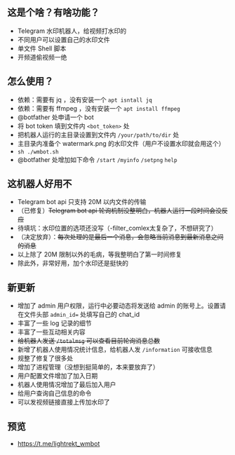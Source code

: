 ## 这是个啥？有啥功能？
- Telegram 水印机器人，给视频打水印的
- 不同用户可以设置自己的水印文件
- 单文件 Shell 脚本
- 开频道偷视频一绝

## 怎么使用？
- 依赖：需要有 jq ，没有安装一个 `apt isntall jq`
- 依赖：需要有 ffmpeg ，没有安装一个 `apt install ffmpeg`
- @botfather 处申请一个 bot
- 将 bot token 填到文件内 `<bot_token>` 处
- 把机器人运行的主目录设置到文件内 `/your/path/to/dir` 处
- 主目录内准备个 watermark.png 的水印文件（用户不设置水印就会用这个）
- `sh ./wmbot.sh`
- @botfather 处增加如下命令
`/start` `/myinfo` `/setpng` `help`

## 这机器人好用不
- Telegram bot api 只支持 20M 以内文件的传输
- （已修复）~~Telegram bot api 轮询机制没整明白，机器人运行一段时间会没反应~~
- 待填坑：水印位置的选项还没写（-filter_comlex太复杂了，不想研究了）
- （决定放弃）：~~每次处理的是最后一个消息，会忽略当前消息到最新消息之间的消息~~
- 以上除了 20M 限制以外的毛病，等我整明白了第一时间修复
- 除此外，非常好用，加个水印还是挺快的

## 新更新
- 增加了 admin 用户权限，运行中必要动态将发送给 admin 的账号上。设置请在文件头部 `admin_id=` 处填写自己的 chat_id
- 丰富了一些 log 记录的细节
- 丰富了一些互动相关内容
- ~~给机器人发送 `/totalmsg` 可以查看目前轮询消息总数~~
- 新增了机器人使用情况统计信息，给机器人发 `/information` 可接收信息
- 规整了修复了很多处
- 增加了进程管理（没想到挺简单的，本来要放弃了）
- 用户配置文件增加了加入日期
- 机器人使用情况增加了最后加入用户
- 给用户查询自己信息的命令
- 可以发视频链接直接上传加水印了

## 预览
- https://t.me/lightrekt_wmbot
